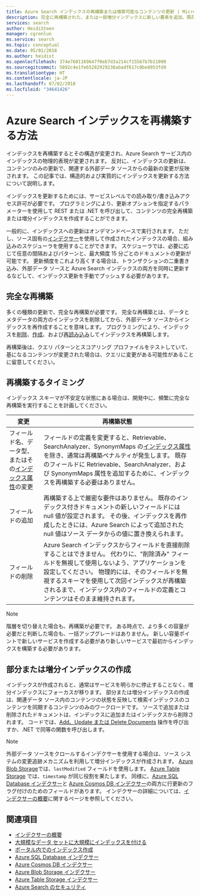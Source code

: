 ```yaml
---
title: Azure Search インデックスの再構築または検索可能なコンテンツの更新 | Microsoft Docs
description: 完全に再構築された、または一部増分インデックスに新しい要素を追加、既存の要素またはドキュメントを更新、または古いドキュメントを削除して、Azure Search インデックスを更新します。
services: search
author: HeidiSteen
manager: cgronlun
ms.service: search
ms.topic: conceptual
ms.date: 05/01/2018
ms.author: heidist
ms.openlocfilehash: 374e7601169647f0eb7d3a214cf15567b7b11090
ms.sourcegitcommit: 5892c4e1fe65282929230abadf617c0be8953fd9
ms.translationtype: HT
ms.contentlocale: ja-JP
ms.lasthandoff: 07/02/2018
ms.locfileid: "34641426"
---
```

# <a name="how-to-rebuild-an-azure-search-index"></a>Azure Search インデックスを再構築する方法

インデックスを再構築するとその構造が変更され、Azure Search サービス内のインデックスの物理的表現が変更されます。 反対に、インデックスの更新は、コンテンツのみの更新で、関連する外部データ ソースからの最新の変更が反映されます。 この記事では、構造的および実質的にインデックスを更新する方法について説明します。

インデックスを更新するためには、サービスレベルでの読み取り/書き込みアクセス許可が必要です。 プログラミングにより、更新オプションを指定するパラメーターを使用して REST または .NET を呼び出して、コンテンツの完全再構築または増分インデックスを作成することができます。 

一般的に、インデックスへの更新はオンデマンドベースで実行されます。 ただし、ソース固有の[インデクサー](search-indexer-overview.md)を使用して作成されたインデックスの場合、組み込みのスケジューラを使用することができます。 スケジューラでは、必要に応じて任意の間隔およびパターンと、最大頻度 15 分ごとのドキュメントの更新が可能です。 更新頻度をこれより高くする場合は、トランザクションの二重書き込み、外部データ ソースと Azure Search インデックスの両方を同時に更新するなどして、インデックス更新を手動でプッシュする必要があります。

## <a name="full-rebuilds"></a>完全な再構築

多くの種類の更新で、完全な再構築が必要です。 完全な再構築とは、データとメタデータの両方のインデックスを削除してから、外部データ ソースからインデックスを再作成することを意味します。 プログラミングにより、インデックスを[削除](https://docs.microsoft.com/rest/api/searchservice/delete-index)、[作成](https://docs.microsoft.com/rest/api/searchservice/create-index)、および[再読み込み](https://docs.microsoft.com/rest/api/searchservice/addupdate-or-delete-documents)してインデックスを再構築します。 

再構築後は、クエリ パターンとスコアリング プロファイルをテストしていて、基になるコンテンツが変更された場合は、クエリに変更がある可能性があることに留意してください。

## <a name="when-to-rebuild"></a>再構築するタイミング

インデックス スキーマが不安定な状態にある場合は、開発中に、頻繁に完全な再構築を実行することを計画してください。

| 変更 | 再構築状態|
|--------------|---------------|
| フィールド名、データ型、またはその[インデックス属性](https://docs.microsoft.com/rest/api/searchservice/create-index)の変更 | フィールドの定義を変更すると、Retrievable、SearchAnalyzer、SynonymMaps の[インデックス属性](https://docs.microsoft.com/rest/api/searchservice/create-index)を除き、通常は再構築ペナルティが発生します。 既存のフィールドに Retrievable、SearchAnalyzer、および SynonymMaps 属性を追加するために、インデックスを再構築する必要はありません。|
| フィールドの追加 | 再構築する上で厳密な要件はありません。 既存のインデックス付きドキュメントの新しいフィールドには null 値が設定されます。 その後、インデックスを再作成したときには、Azure Search によって追加された null 値はソース データからの値に置き換えられます。 |
| フィールドの削除 | Azure Search インデックスからフィールドを直接削除することはできません。 代わりに、"削除済み" フィールドを無視して使用しないよう、アプリケーションを設定してください。 物理的には、そのフィールドを無視するスキーマを使用して次回インデックスが再構築されるまで、インデックス内のフィールドの定義とコンテンツはそのまま維持されます。|

> [!Note]
> 階層を切り替えた場合も、再構築が必要です。 ある時点で、より多くの容量が必要だと判断した場合も、一括アップグレードはありません。 新しい容量ポイントで新しいサービスを作成する必要があり新しいサービスで最初からインデックスを構築する必要があります。 

## <a name="partial-or-incremental-indexing"></a>部分または増分インデックスの作成

インデックスが作成されると、通常はサービスを明らかに停止することなく、増分インデックスにフォーカスが移ります。 部分または増分インデックスの作成は、関連データ ソース内のコンテンツの状態を反映して検索インデックスのコンテンツを同期するコンテンツのみのワークロードです。 ソースで追加または削除されたドキュメントは、インデックスに追加またはインデックスから削除されます。 コードでは、[Add、Update または Delete Documents](https://docs.microsoft.com/rest/api/searchservice/addupdate-or-delete-documents) 操作を呼び出すか、.NET で同等の関数を呼び出します。

> [!Note]
> 外部データ ソースをクロールするインデクサーを使用する場合は、ソース システムの変更追跡メカニズムを利用して増分インデックスが作成されます。 [Azure Blob Storage](search-howto-indexing-azure-blob-storage.md#incremental-indexing-and-deletion-detection)では、`lastModified` フィールドを使用します。 [Azure Table Storage](search-howto-indexing-azure-tables.md#incremental-indexing-and-deletion-detection) では、`timestamp` が同じ役割を果たします。 同様に、[Azure SQL Database インデクサー](search-howto-connecting-azure-sql-database-to-azure-search-using-indexers.md#capture-new-changed-and-deleted-rows)と [Azure Cosmos DB インデクサー](search-howto-index-cosmosdb.md#indexing-changed-documents)の両方に行更新のフラグ付けのためのフィールドがあります。 インデクサーの詳細については、[インデクサーの概要](search-indexer-overview.md)に関するページを参照してください。


## <a name="see-also"></a>関連項目

+ [インデクサーの概要](search-indexer-overview.md)
+ [大規模なデータ セットに大規模にインデックスを付ける](search-howto-large-index.md)
+ [ポータル内でのインデックス作成](search-import-data-portal.md)
+ [Azure SQL Database インデクサー](search-howto-connecting-azure-sql-database-to-azure-search-using-indexers.md)
+ [Azure Cosmos DB インデクサー](search-howto-index-cosmosdb.md)
+ [Azure Blob Storage インデクサー](search-howto-indexing-azure-blob-storage.md)
+ [Azure Table Storage インデクサー](search-howto-indexing-azure-tables.md)
+ [Azure Search のセキュリティ](search-security-overview.md)